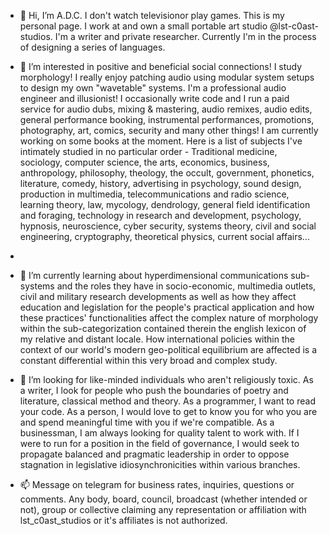 - 👋 Hi, I’m A.D.C. I don't watch televisionor play games. This is my personal page. I work at and own a small portable art studio @lst-c0ast-studios. I'm a writer and private researcher. Currently I'm in the process of designing a series of languages.

- 👀 I’m interested in positive and beneficial social connections! I study morphology! I really enjoy patching audio using modular system setups to design my own "wavetable" systems. I'm a professional audio engineer and illusionist! I occasionally write code and I run a paid service for audio dubs, mixing & mastering, audio remixes, audio edits, general performance booking, instrumental performances, promotions, photography, art, comics, security and many other things! I am currently working on some books at the moment. Here is a list of subjects I've intimately studied in no particular order - Traditional medicine, sociology, computer science, the arts, economics, business, anthropology, philosophy, theology, the occult, government, phonetics, literature, comedy, history, advertising in psychology, sound design, production in multimedia, telecommunications and radio science, learning theory, law, mycology, dendrology, general field identification and foraging, technology in research and development, psychology, hypnosis, neuroscience, cyber security, systems theory, civil and social engineering, cryptography, theoretical physics, current social affairs...
- 
- 🌱 I’m currently learning about hyperdimensional communications sub-systems and the roles they have in socio-economic, multimedia outlets, civil and military research developments as well as how they affect education and legislation for the people's practical application and how these practices' functionalities affect the complex nature of morphology within the sub-categorization contained therein the english lexicon of my relative and distant locale. How international policies within the context of our world's modern geo-political equilibrium are affected is a constant differential within this very broad and complex study.

- 💞️ I’m looking for like-minded individuals who aren't religiously toxic. As a writer, I look for people who push the boundaries of poetry and literature, classical method and theory. As a programmer, I want to read your code. As a person, I would love to get to know you for who you are and spend meaningful time with you if we're compatible. As a businessman, I am always looking for quality talent to work with. If I were to run for a position in the field of governance, I would seek to propagate balanced and pragmatic leadership in order to oppose stagnation in legislative idiosynchronicities within various branches.

- 📫 Message on telegram for business rates, inquiries, questions or comments. Any body, board, council, broadcast (whether intended or not), group or collective claiming any representation or affiliation with lst_c0ast_studios or it's affiliates is not authorized.

<!---

--->
